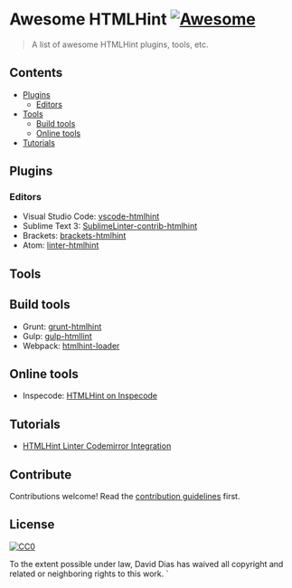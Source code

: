 # Awesome HTMLHint [![Awesome](https://awesome.re/badge.svg)](https://awesome.re)

> A list of awesome HTMLHint plugins, tools, etc.

## Contents

- [Plugins](#plugins)
  - [Editors](#editors)
- [Tools](#tools)
  - [Build tools](#build-tools)
  - [Online tools](#online-tools)
- [Tutorials](#tutorials)

## Plugins

### Editors

- Visual Studio Code: [vscode-htmlhint](https://github.com/Microsoft/vscode-htmlhint)
- Sublime Text 3:  [SublimeLinter-contrib-htmlhint](https://github.com/HTMLHint/SublimeLinter-contrib-htmlhint)
- Brackets:  [brackets-htmlhint](https://github.com/HTMLHint/brackets-htmlhint)
- Atom: [linter-htmlhint](https://github.com/AtomLinter/linter-htmlhint)

## Tools

## Build tools

- Grunt: [grunt-htmlhint](https://www.npmjs.com/package/grunt-htmlhint)
- Gulp: [gulp-htmllint](https://www.npmjs.com/package/gulp-htmllint)
- Webpack: [htmlhint-loader](https://www.npmjs.com/package/htmlhint-loader)

## Online tools

- Inspecode: [HTMLHint on Inspecode](https://inspecode.rocro.com/help/tools/htmlhint.html)

## Tutorials

- [HTMLHint Linter Codemirror Integration](https://www.youtube.com/watch?v=LjZI8bPSatY)

## Contribute

Contributions welcome! Read the [contribution guidelines](contributing.md) first.

## License

[![CC0](http://mirrors.creativecommons.org/presskit/buttons/88x31/svg/cc-zero.svg)](http://creativecommons.org/publicdomain/zero/1.0)

To the extent possible under law, David Dias has waived all copyright and
related or neighboring rights to this work.
`
